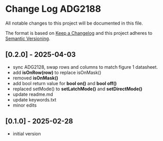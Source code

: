 # Change Log ADG2188

All notable changes to this project will be documented in this file.

The format is based on [Keep a Changelog](http://keepachangelog.com/)
and this project adheres to [Semantic Versioning](http://semver.org/).


## [0.2.0] - 2025-04-03
- sync ADG2128, swap rows and columns to match figure 1 datasheet.
- add **isOnRow(row)** to replace isOnMask()
- removed **isOnMask()**
- add bool return value for **bool on()** and **bool off()**
- replaced setMode() to **setLatchMode()** and **setDirectMode()**
- update readme.md
- update keywords.txt
- minor edits

## [0.1.0] - 2025-02-28
- initial version



